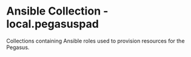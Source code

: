 # Ansible Collection - local.pegasuspad

Collections containing Ansible roles used to provision resources for the Pegasus. 